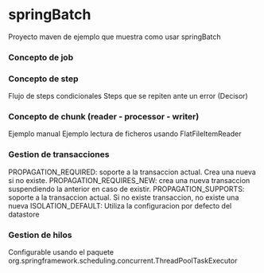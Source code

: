# springBatch
Proyecto maven de ejemplo que muestra como usar springBatch

### Concepto de job

### Concepto de step
Flujo de steps condicionales
Steps que se repiten ante un error (Decisor)

### Concepto de chunk (reader - processor - writer)
 Ejemplo manual 
 Ejemplo lectura de ficheros usando FlatFileItemReader

### Gestion de transacciones
PROPAGATION_REQUIRED: soporte a la transaccion actual. Crea una nueva si no existe.
PROPAGATION_REQUIRES_NEW: crea una nueva transaccion suspendiendo la anterior en caso de existir.
PROPAGATION_SUPPORTS: soporte a la transaccion actual. Si no existe transaccion, no existe una nueva
ISOLATION_DEFAULT: Utiliza la configuracion por defecto del datastore

### Gestion de hilos
Configurable usando el paquete  org.springframework.scheduling.concurrent.ThreadPoolTaskExecutor